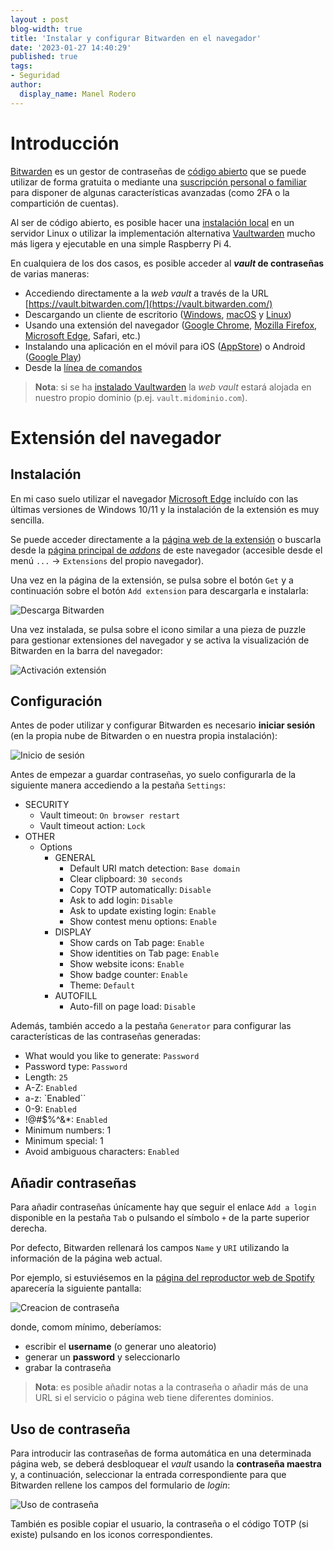 ```yaml
---
layout : post
blog-width: true
title: 'Instalar y configurar Bitwarden en el navegador'
date: '2023-01-27 14:40:29'
published: true
tags:
- Seguridad
author:
  display_name: Manel Rodero
---
```


# Introducción

[Bitwarden](https://bitwarden.com/) es un gestor de contraseñas de [código abierto](https://github.com/bitwarden) que se puede utilizar de forma gratuita o mediante una [suscripción personal o familiar](https://bitwarden.com/pricing/) para disponer de algunas características avanzadas (como 2FA o la compartición de cuentas).

Al ser de código abierto, es posible hacer una [instalación local](https://bitwarden.com/help/install-on-premise-linux/) en un servidor Linux o utilizar la implementación alternativa [Vaultwarden](https://github.com/dani-garcia/vaultwarden) mucho más ligera y ejecutable en una simple Raspberry Pi 4.

En cualquiera de los dos casos, es posible acceder al **_vault_ de contraseñas** de varias maneras:

* Accediendo directamente a la _web vault_ a través de la URL [https://vault.bitwarden.com/](https://vault.bitwarden.com/)
* Descargando un cliente de escritorio ([Windows](https://vault.bitwarden.com/download/?app=desktop&platform=windows), [macOS](https://itunes.apple.com/app/bitwarden/id1352778147) y [Linux](https://vault.bitwarden.com/download/?app=desktop&platform=linux))
* Usando una extensión del navegador ([Google Chrome](https://chrome.google.com/webstore/detail/bitwarden-free-password-m/nngceckbapebfimnlniiiahkandclblb), [Mozilla Firefox](https://addons.mozilla.org/firefox/addon/bitwarden-password-manager/), [Microsoft Edge](https://microsoftedge.microsoft.com/addons/detail/jbkfoedolllekgbhcbcoahefnbanhhlh), Safari, etc.) 
* Instalando una aplicación en el móvil para iOS ([AppStore](https://itunes.apple.com/app/bitwarden-free-password-manager/id1137397744?mt=8)) o Android ([Google Play](https://play.google.com/store/apps/details?id=com.x8bit.bitwarden))
* Desde la [línea de comandos](https://bitwarden.com/help/article/cli/)

> **Nota**: si se ha [instalado Vaultwarden](instalacion-de-vaultwarden-en-docker) la _web vault_ estará alojada en nuestro propio dominio (p.ej. `vault.midominio.com`).

# Extensión del navegador

## Instalación

En mi caso suelo utilizar el navegador [Microsoft Edge](https://www.microsoft.com/en-us/edge) incluído con las últimas versiones de Windows 10/11 y la instalación de la extensión es muy sencilla.

Se puede acceder directamente a la [página web de la extensión](https://microsoftedge.microsoft.com/addons/detail/jbkfoedolllekgbhcbcoahefnbanhhlh) o buscarla desde la [página principal de _addons_](https://microsoftedge.microsoft.com/addons/Microsoft-Edge-Extensions-Home) de este navegador (accesible desde el menú `...` &rarr; `Extensions` del propio navegador).

Una vez en la página de la extensión, se pulsa sobre el botón `Get` y a continuación sobre el botón `Add extension` para descargarla e instalarla:

![Descarga Bitwarden][1]

Una vez instalada, se pulsa sobre el icono similar a una pieza de puzzle para gestionar extensiones del navegador y se activa la visualización de Bitwarden en la barra del navegador:

![Activación extensión][2]

## Configuración

Antes de poder utilizar y configurar Bitwarden es necesario **iniciar sesión** (en la propia nube de Bitwarden o en nuestra propia instalación):

![Inicio de sesión][3]

Antes de empezar a guardar contraseñas, yo suelo configurarla de la siguiente manera accediendo a la pestaña `Settings`:

* SECURITY
  * Vault timeout: `On browser restart`
  * Vault timeout action: `Lock`
* OTHER
  * Options
    * GENERAL
      * Default URI match detection: `Base domain`
      * Clear clipboard: `30 seconds`
      * Copy TOTP automatically: `Disable`
      * Ask to add login: `Disable`
      * Ask to update existing login: `Enable`
      * Show contest menu options: `Enable`
    * DISPLAY
      * Show cards on Tab page: `Enable`
      * Show identities on Tab page: `Enable`
      * Show website icons: `Enable`
      * Show badge counter: `Enable`
      * Theme: `Default`
    * AUTOFILL
      * Auto-fill on page load: `Disable`

Además, también accedo a la pestaña `Generator` para configurar las características de las contraseñas generadas:

* What would you like to generate: `Password`
* Password type: `Password`
* Length: `25`
* A-Z: `Enabled`
* a-z: `Enabled``
* 0-9: `Enabled`
* !@#$%^&*: `Enabled`
* Minimum numbers: 1
* Minimum special: 1
* Avoid ambiguous characters: `Enabled`

## Añadir contraseñas

Para añadir contraseñas únícamente hay que seguir el enlace `Add a login` disponible en la pestaña `Tab` o pulsando el símbolo `+` de la parte superior derecha.

Por defecto, Bitwarden rellenará los campos `Name` y `URI` utilizando la información de la página web actual.

Por ejemplo, si estuviésemos en la [página del reproductor web de Spotify](https://open.spotify.com/) aparecería la siguiente pantalla:

![Creacion de contraseña][4]

donde, comom mínimo, deberíamos:

* escribir el **username** (o generar uno aleatorio)
* generar un **password** y seleccionarlo
* grabar la contraseña

> **Nota**: es posible añadir notas a la contraseña o añadir más de una URL si el servicio o página web tiene diferentes dominios.

## Uso de contraseña

Para introducir las contraseñas de forma automática en una determinada página web, se deberá desbloquear el _vault_ usando la **contraseña maestra** y, a continuación, seleccionar la entrada correspondiente para que Bitwarden rellene los campos del formulario de _login_:

![Uso de contraseña][5]

También es posible copiar el usuario, la contraseña o el código TOTP (si existe) pulsando en los iconos correspondientes.

[1]: /assets/img/blog/2023-01-27_image_1.png "Descarga Bitwarden"
[2]: /assets/img/blog/2023-01-27_image_2.png "Activación extensión"
[3]: /assets/img/blog/2023-01-27_image_3.png "Inicio de sesión"
[4]: /assets/img/blog/2023-01-27_image_4.png "Creación de contraseña"
[5]: /assets/img/blog/2023-01-27_image_5.png "Uso de contraseña"
